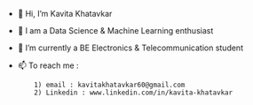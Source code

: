 - 👋 Hi, I’m Kavita Khatavkar
- 👀 I am a Data Science & Machine Learning enthusiast
- 🌱 I’m currently a BE Electronics & Telecommunication student
- 📫 To reach me :

          1) email : kavitakhatavkar60@gmail.com
          2) Linkedin : www.linkedin.com/in/kavita-khatavkar

<!---
kavita1910/kavita1910 is a ✨ special ✨ repository because its `README.md` (this file) appears on your GitHub profile.
You can click the Preview link to take a look at your changes.
--->
